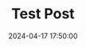 ---
title: Test Post
date: 2024-04-17 17:50:00
categories: [homelab, hardware]
tags: [servers, dell, hp, supermicro] #use lowercase
---